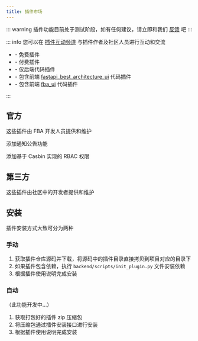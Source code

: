 ```yaml
---
title: 插件市场
---
```


::: warning
插件功能目前处于测试阶段，如有任何建议，请立即和我们 [反馈](https://discord.com/channels/1185035164577972344/1332032404663046204)
吧
:::

::: info
您可以在 [插件互动频道](https://discord.gg/5SDAZgDya9) 与插件作者及社区人员进行互动和交流

- <Badge type="info" text="free" /> - 免费插件
- <Badge type="danger" text="pay" /> - 付费插件
- <Badge type="tip" text="fba" /> - 仅后端代码插件
- <Badge text="fba-arco" color="#4582ff"/> - 包含前端 [fastapi_best_architecture_ui](https://github.com/fastapi-practices/fastapi_best_architecture_ui) 代码插件
- <Badge text="fba-vben" color="#c178ec"/> - 包含前端 [fba_ui](https://github.com/fastapi-practices/fba_ui) 代码插件

:::

## 官方

这些插件由 FBA 开发人员提供和维护

<CardGrid>
  <LinkCard title="通知公告" href="https://discord.com/channels/1185035164577972344/1336557178437373984">
    <p>添加通知公告功能</p>
    <span>
    <Badge type="info" text="free" />
    <Badge type="tip" text="fba" />
    </span>
  </LinkCard>
  <LinkCard title="Casbin-RBAC" href="https://discord.com/channels/1185035164577972344/1340300371251302451">
    <p>添加基于 Casbin 实现的 RBAC 权限</p>
    <span>
    <Badge type="info" text="free" />
    <Badge type="tip" text="fba" />
    </span>
  </LinkCard>
</CardGrid>

## 第三方

这些插件由社区中的开发者提供和维护

<CardGrid>
  <Card title="空空如也">
  </Card>
</CardGrid>


## 安装

插件安装方式大致可分为两种

### 手动

1. 获取插件仓库源码并下载，将源码中的插件目录直接拷贝到项目对应的目录下
2. 如果插件包含依赖，执行 `backend/scripts/init_plugin.py` 文件安装依赖
3. 根据插件使用说明完成安装

### 自动

（此功能开发中...）

1. 获取打包好的插件 zip 压缩包
2. 将压缩包通过插件安装接口进行安装
3. 根据插件使用说明完成安装
